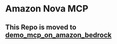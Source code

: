 # Amazon Nova MCP 
## This Repo is moved to [demo_mcp_on_amazon_bedrock](https://github.com/aws-samples/demo_mcp_on_amazon_bedrock?tab=readme-ov-file)

